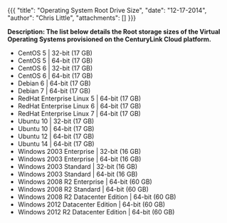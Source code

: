 {{{
  "title": "Operating System Root Drive Size",
  "date": "12-17-2014",
  "author": "Chris Little",
  "attachments": []
}}}

<p><strong>Description: The list below details the Root storage sizes of the Virtual Operating Systems provisioned on the CenturyLink Cloud platform.&nbsp;</strong>
</p>
<ul>
  <li>CentOS 5 | 32-bit (17 GB)</li>
  <li>CentOS 5 | 64-bit (17 GB)</li>
  <li>CentOS 6 | 32-bit (17 GB)</li>
  <li>CentOS 6 | 64-bit (17 GB)</li>
  <li>Debian 6 | 64-bit (17 GB)</li>
  <li>Debian 7 | 64-bit (17 GB)</li>
  <li>RedHat Enterprise Linux 5 | 64-bit (17 GB)</li>
  <li>RedHat Enterprise Linux 6 | 64-bit (17 GB)</li>
  <li>RedHat Enterprise Linux 7 | 64-bit (17 GB)</li>
  <li>Ubuntu 10 | 32-bit (17 GB)</li>
  <li>Ubuntu 10 | 64-bit (17 GB)</li>
  <li>Ubuntu 12 | 64-bit (17 GB)</li>
  <li>Ubuntu 14 | 64-bit (17 GB)</li>
  <li>Windows 2003 Enterprise | 32-bit (16 GB)</li>
  <li>Windows 2003 Enterprise | 64-bit&nbsp;(16 GB)</li>
  <li>Windows 2003 Standard | 32-bit&nbsp;(16 GB)</li>
  <li>Windows 2003 Standard | 64-bit&nbsp;(16 GB)</li>
  <li>Windows 2008 R2 Enterprise | 64-bit&nbsp;(60 GB)</li>
  <li>Windows 2008 R2 Standard | 64-bit&nbsp;(60 GB)</li>
  <li>Windows 2008 R2 Datacenter Edition | 64-bit (60 GB)</li>
  <li>Windows 2012 Datacenter Edition | 64-bit (60 GB)</li>
  <li>Windows 2012 R2 Datacenter Edition | 64-bit (60 GB)</li>
</ul>